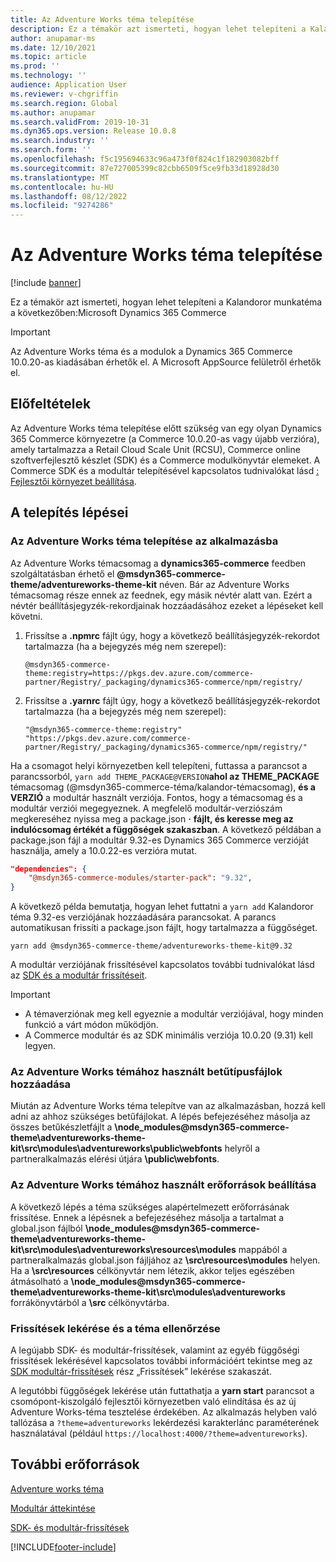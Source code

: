 ```yaml
---
title: Az Adventure Works téma telepítése
description: Ez a témakör azt ismerteti, hogyan lehet telepíteni a Kalandoror munkatéma a következőben:Microsoft Dynamics 365 Commerce
author: anupamar-ms
ms.date: 12/10/2021
ms.topic: article
ms.prod: ''
ms.technology: ''
audience: Application User
ms.reviewer: v-chgriffin
ms.search.region: Global
ms.author: anupamar
ms.search.validFrom: 2019-10-31
ms.dyn365.ops.version: Release 10.0.8
ms.search.industry: ''
ms.search.form: ''
ms.openlocfilehash: f5c195694633c96a473f0f824c1f182903082bff
ms.sourcegitcommit: 87e727005399c82cbb6509f5ce9fb33d18928d30
ms.translationtype: MT
ms.contentlocale: hu-HU
ms.lasthandoff: 08/12/2022
ms.locfileid: "9274286"
---
```

# <a name="install-the-adventure-works-theme"></a>Az Adventure Works téma telepítése

[!include [banner](includes/banner.md)]

Ez a témakör azt ismerteti, hogyan lehet telepíteni a Kalandoror munkatéma a következőben:Microsoft Dynamics 365 Commerce 

> [!IMPORTANT]
> Az Adventure Works téma és a modulok a Dynamics 365 Commerce 10.0.20-as kiadásában érhetők el. A Microsoft AppSource felületről érhetők el.

## <a name="prerequisites"></a>Előfeltételek

Az Adventure Works téma telepítése előtt szükség van egy olyan Dynamics 365 Commerce környezetre (a Commerce 10.0.20-as vagy újabb verzióra), amely tartalmazza a Retail Cloud Scale Unit (RCSU), Commerce online szoftverfejlesztő készlet (SDK) és a Commerce modulkönyvtár elemeket. A Commerce SDK és a modultár telepítésével kapcsolatos tudnivalókat lásd [: Fejlesztői környezet beállítása](e-commerce-extensibility/setup-dev-environment.md). 

## <a name="installation-steps"></a>A telepítés lépései

### <a name="install-the-adventure-works-theme-in-your-application"></a>Az Adventure Works téma telepítése az alkalmazásba

Az Adventure Works témacsomag a **dynamics365-commerce** feedben szolgáltatásban érhető el **@msdyn365-commerce-theme/adventureworks-theme-kit** néven. Bár az Adventure Works témacsomag része ennek az feednek, egy másik névtér alatt van. Ezért a névtér beállításjegyzék-rekordjainak hozzáadásához ezeket a lépéseket kell követni.

1. Frissítse a **.npmrc** fájlt úgy, hogy a következő beállításjegyzék-rekordot tartalmazza (ha a bejegyzés még nem szerepel):

    `@msdyn365-commerce-theme:registry=https://pkgs.dev.azure.com/commerce-partner/Registry/_packaging/dynamics365-commerce/npm/registry/`

1. Frissítse a **.yarnrc** fájlt úgy, hogy a következő beállításjegyzék-rekordot tartalmazza (ha a bejegyzés még nem szerepel):

    `"@msdyn365-commerce-theme:registry" "https://pkgs.dev.azure.com/commerce-partner/Registry/_packaging/dynamics365-commerce/npm/registry/"`  
    
Ha a csomagot helyi környezetben kell telepíteni, futtassa a parancsot a parancssorból, `yarn add THEME_PACKAGE@VERSION`**ahol az THEME_PACKAGE** témacsomag (@msdyn365-commerce-téma/kalandor-témacsomag), **és a VERZIÓ** a modultár használt verziója. Fontos, hogy a témacsomag és a modultár verziói megegyeznek. A megfelelő modultár-verziószám megkereséhez nyissa meg a package.json **·** **fájlt, és keresse meg az indulócsomag értékét a függőségek szakaszban**. A következő példában a package.json fájl a modultár 9.32-es Dynamics 365 Commerce verzióját használja, amely a 10.0.22-es verzióra mutat.  

```json
"dependencies": {
    "@msdyn365-commerce-modules/starter-pack": "9.32",
}
```

A következő példa bemutatja, hogyan lehet futtatni a `yarn add` Kalandoror téma 9.32-es verziójának hozzáadására parancsokat. A parancs automatikusan frissíti a package.json fájlt, hogy tartalmazza a függőséget.

`yarn add @msdyn365-commerce-theme/adventureworks-theme-kit@9.32`

A modultár verziójának frissítésével kapcsolatos további tudnivalókat lásd az [SDK és a modultár frissítéseit](e-commerce-extensibility/sdk-updates.md). 

> [!IMPORTANT]
> - A témaverziónak meg kell egyeznie a modultár verziójával, hogy minden funkció a várt módon működjön. 
> - A Commerce modultár és az SDK minimális verziója 10.0.20 (9.31) kell legyen. 

### <a name="add-the-font-files-for-the-adventure-works-theme"></a>Az Adventure Works témához használt betűtípusfájlok hozzáadása

Miután az Adventure Works téma telepítve van az alkalmazásban, hozzá kell adni az ahhoz szükséges betűfájlokat. A lépés befejezéséhez másolja az összes betűkészletfájlt a **\node_modules@msdyn365-commerce-theme\adventureworks-theme-kit\src\modules\adventureworks\public\webfonts** helyről a partneralkalmazás elérési útjára **\public\webfonts**.

### <a name="set-up-the-resources-for-the-adventure-works-theme"></a>Az Adventure Works témához használt erőforrások beállítása

A következő lépés a téma szükséges alapértelmezett erőforrásának frissítése. Ennek a lépésnek a befejezéséhez másolja a tartalmat a global.json fájlból **\node_modules@msdyn365-commerce-theme\adventureworks-theme-kit\src\modules\adventureworks\resources\modules** mappából a partneralkalmazás global.json fájljához az **\src\resources\modules** helyen. Ha a **\src\resources** célkönyvtár nem létezik, akkor teljes egészében átmásolható a **\node_modules@msdyn365-commerce-theme\adventureworks-theme-kit\src\modules\adventureworks** forrákönyvtárból a **\src** célkönyvtárba.

### <a name="pull-updates-and-validate-the-theme"></a>Frissítések lekérése és a téma ellenőrzése

A legújabb SDK- és modultár-frissítések, valamint az egyéb függőségi frissítések lekérésével kapcsolatos további információért tekintse meg az [SDK modultár-frissítések](e-commerce-extensibility/sdk-updates.md#pull-updates) rész „Frissítések” lekérése szakaszát.

A legutóbbi függőségek lekérése után futtathatja a **yarn start** parancsot a csomópont-kiszolgáló fejlesztői környezetben való elindítása és az új Adventure Works-téma tesztelése érdekében. Az alkalmazás helyben való tallózása a `?theme=adventureworks` lekérdezési karakterlánc paraméterének használatával (például `https://localhost:4000/?theme=adventureworks`).

## <a name="additional-resources"></a>További erőforrások

[Adventure works téma](adventure-works-theme.md)

[Modultár áttekintése](starter-kit-overview.md)

[SDK- és modultár-frissítések](e-commerce-extensibility/sdk-updates.md)

[!INCLUDE[footer-include](../includes/footer-banner.md)]
